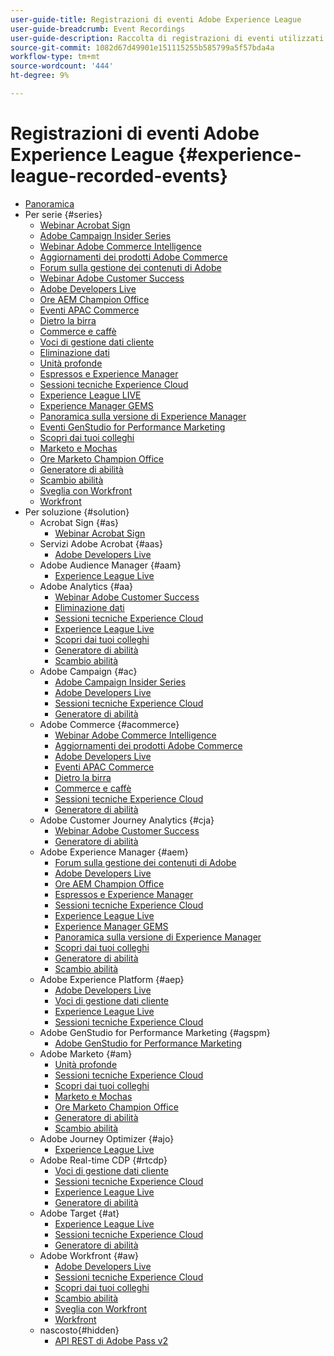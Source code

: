 ```yaml
---
user-guide-title: Registrazioni di eventi Adobe Experience League
user-guide-breadcrumb: Event Recordings
user-guide-description: Raccolta di registrazioni di eventi utilizzati per l'utilizzo dei prodotti Adobe Enterprise
source-git-commit: 1082d67d49901e151115255b585799a5f57bda4a
workflow-type: tm+mt
source-wordcount: '444'
ht-degree: 9%

---
```



# Registrazioni di eventi Adobe Experience League {#experience-league-recorded-events}

+ [Panoramica](overview.md)
+ Per serie {#series}
   + [Webinar Acrobat Sign](https://experienceleague.adobe.com/docs/events/acrobat-sign-webinars/overview.html?lang=it)
   + [Adobe Campaign Insider Series](https://experienceleague.adobe.com/docs/events/adobe-campaign-insider-recordings/overview.html?lang=it)
   + [Webinar Adobe Commerce Intelligence](https://experienceleague.adobe.com/docs/events/mbi-webinars-recordings/overview.html?lang=it)
   + [Aggiornamenti dei prodotti Adobe Commerce](https://experienceleague.adobe.com/docs/events/adobe-commerce-product-update-recordings/overview.html?lang=it)
   + [Forum sulla gestione dei contenuti di Adobe](https://experienceleague.adobe.com/docs/events/adobe-content-management-forum-recordings/overview.html?lang=it)
   + [Webinar Adobe Customer Success](https://experienceleague.adobe.com/docs/events/adobe-customer-success-webinar-recordings/overview.html?lang=it)
   + [Adobe Developers Live](https://experienceleague.adobe.com/docs/events/adobe-developers-live-recordings/overview.html?lang=it)
   + [Ore AEM Champion Office](https://experienceleague.adobe.com/docs/events/aem-champion-office-hours/overview.html?lang=it)
   + [Eventi APAC Commerce](https://experienceleague.adobe.com/docs/events/apac-commerce-recordings/overview.html?lang=it)
   + [Dietro la birra](https://experienceleague.adobe.com/docs/events/behind-the-brew-recordings/overview.html?lang=it)
   + [Commerce e caffè](https://experienceleague.adobe.com/docs/events/commerce-and-coffee-recordings/overview.html?lang=it)
   + [Voci di gestione dati cliente](https://experienceleague.adobe.com/docs/events/customer-data-management-voices-recordings/overview.html?lang=it)
   + [Eliminazione dati](https://experienceleague.adobe.com/docs/events/data-drip-recordings/overview.html?lang=it)
   + [Unità profonde](https://experienceleague.adobe.com/docs/events/deep-dives-recordings/overview.html?lang=it)
   + [Espressos e Experience Manager](https://experienceleague.adobe.com/docs/events/espressos-and-experience-manager-recordings/overview.html?lang=it)
   + [Sessioni tecniche Experience Cloud](https://experienceleague.adobe.com/docs/events/tech-sessions/overview.html?lang=it)
   + [Experience League LIVE](https://experienceleague.adobe.com/docs/events/experience-league-live-recordings/overview.html?lang=it)
   + [Experience Manager GEMS](https://experienceleague.adobe.com/docs/events/experience-manager-gems-recordings/overview.html?lang=it)
   + [Panoramica sulla versione di Experience Manager](https://experienceleague.adobe.com/docs/events/aemcs-release-update-recordings/overview.html?lang=it)
   + [Eventi GenStudio for Performance Marketing](https://experienceleague.adobe.com/docs/events/genstudio-for-performance-marketing-events/overview.html?lang=it)
   + [Scopri dai tuoi colleghi](https://experienceleague.adobe.com/docs/events/learn-from-your-peers-recordings/overview.html?lang=it)
   + [Marketo e Mochas](https://experienceleague.adobe.com/docs/events/marketo-and-mochas-recordings/overview.html?lang=it)
   + [Ore Marketo Champion Office](https://experienceleague.adobe.com/docs/events/marketo-champion-office-hours/overview.html?lang=it)
   + [Generatore di abilità](https://experienceleague.adobe.com/docs/events/skill-builder-recordings/overview.html?lang=it)
   + [Scambio abilità](https://experienceleague.adobe.com/docs/events/the-skill-exchange-recordings/overview.html?lang=it)
   + [Sveglia con Workfront](https://experienceleague.adobe.com/docs/events/wake-up-with-workfront-recordings/overview.html?lang=it)
   + [Workfront](https://experienceleague.adobe.com/docs/events/workfront-recordings/overview.html?lang=it)
+ Per soluzione {#solution}
   + Acrobat Sign {#as}
      + [Webinar Acrobat Sign](https://experienceleague.adobe.com/docs/events/acrobat-sign-webinars/overview.html?lang=it)
   + Servizi Adobe Acrobat {#aas}
      + [Adobe Developers Live](https://experienceleague.adobe.com/docs/events/adobe-developers-live-recordings/overview.html?lang=it)
   + Adobe Audience Manager {#aam}
      + [Experience League Live](https://experienceleague.adobe.com/docs/events/experience-league-live-recordings/overview.html?lang=it)
   + Adobe Analytics {#aa}
      + [Webinar Adobe Customer Success](https://experienceleague.adobe.com/docs/events/adobe-customer-success-webinar-recordings/overview.html?lang=it)
      + [Eliminazione dati](https://experienceleague.adobe.com/docs/events/data-drip-recordings/overview.html?lang=it)
      + [Sessioni tecniche Experience Cloud](https://experienceleague.adobe.com/docs/events/tech-sessions/overview.html?lang=it)
      + [Experience League Live](https://experienceleague.adobe.com/docs/events/experience-league-live-recordings/overview.html?lang=it)
      + [Scopri dai tuoi colleghi](https://experienceleague.adobe.com/docs/events/learn-from-your-peers-recordings/overview.html?lang=it)
      + [Generatore di abilità](https://experienceleague.adobe.com/docs/events/skill-builder-recordings/overview.html?lang=it)
      + [Scambio abilità](https://experienceleague.adobe.com/docs/events/the-skill-exchange-recordings/overview.html?lang=it)
   + Adobe Campaign {#ac}
      + [Adobe Campaign Insider Series](https://experienceleague.adobe.com/docs/events/adobe-campaign-insider-recordings/overview.html?lang=it)
      + [Adobe Developers Live](https://experienceleague.adobe.com/docs/events/adobe-developers-live-recordings/overview.html?lang=it)
      + [Sessioni tecniche Experience Cloud](https://experienceleague.adobe.com/docs/events/tech-sessions/overview.html?lang=it)
      + [Generatore di abilità](https://experienceleague.adobe.com/docs/events/skill-builder-recordings/overview.html?lang=it)
   + Adobe Commerce {#acommerce}
      + [Webinar Adobe Commerce Intelligence](https://experienceleague.adobe.com/docs/events/mbi-webinars-recordings/overview.html?lang=it)
      + [Aggiornamenti dei prodotti Adobe Commerce](https://experienceleague.adobe.com/docs/events/adobe-commerce-product-update-recordings/overview.html?lang=it)
      + [Adobe Developers Live](https://experienceleague.adobe.com/docs/events/adobe-developers-live-recordings/overview.html?lang=it)
      + [Eventi APAC Commerce](https://experienceleague.adobe.com/docs/events/apac-commerce-recordings/overview.html?lang=it)
      + [Dietro la birra](https://experienceleague.adobe.com/docs/events/behind-the-brew-recordings/overview.html?lang=it)
      + [Commerce e caffè](https://experienceleague.adobe.com/docs/events/commerce-and-coffee-recordings/overview.html?lang=it)
      + [Sessioni tecniche Experience Cloud](https://experienceleague.adobe.com/docs/events/tech-sessions/overview.html?lang=it)
      + [Generatore di abilità](https://experienceleague.adobe.com/docs/events/skill-builder-recordings/overview.html?lang=it)
   + Adobe Customer Journey Analytics {#cja}
      + [Webinar Adobe Customer Success](https://experienceleague.adobe.com/docs/events/adobe-customer-success-webinar-recordings/overview.html?lang=it)
      + [Generatore di abilità](https://experienceleague.adobe.com/docs/events/skill-builder-recordings/overview.html?lang=it)
   + Adobe Experience Manager {#aem}
      + [Forum sulla gestione dei contenuti di Adobe](https://experienceleague.adobe.com/docs/events/adobe-content-management-forum-recordings/overview.html?lang=it)
      + [Adobe Developers Live](https://experienceleague.adobe.com/docs/events/adobe-developers-live-recordings/overview.html?lang=it)
      + [Ore AEM Champion Office](https://experienceleague.adobe.com/docs/events/aem-champion-office-hours/overview.html?lang=it)
      + [Espressos e Experience Manager](https://experienceleague.adobe.com/docs/events/espressos-and-experience-manager-recordings/overview.html?lang=it)
      + [Sessioni tecniche Experience Cloud](https://experienceleague.adobe.com/docs/events/tech-sessions/overview.html?lang=it)
      + [Experience League Live](https://experienceleague.adobe.com/docs/events/experience-league-live-recordings/overview.html?lang=it)
      + [Experience Manager GEMS](https://experienceleague.adobe.com/docs/events/experience-manager-gems-recordings/overview.html?lang=it)
      + [Panoramica sulla versione di Experience Manager](https://experienceleague.adobe.com/docs/events/aemcs-release-update-recordings/overview.html?lang=it)
      + [Scopri dai tuoi colleghi](https://experienceleague.adobe.com/docs/events/learn-from-your-peers-recordings/overview.html?lang=it)
      + [Generatore di abilità](https://experienceleague.adobe.com/docs/events/skill-builder-recordings/overview.html?lang=it)
      + [Scambio abilità](https://experienceleague.adobe.com/docs/events/the-skill-exchange-recordings/overview.html?lang=it)
   + Adobe Experience Platform {#aep}
      + [Adobe Developers Live](https://experienceleague.adobe.com/docs/events/adobe-developers-live-recordings/overview.html?lang=it)
      + [Voci di gestione dati cliente](https://experienceleague.adobe.com/docs/events/customer-data-management-voices-recordings/overview.html?lang=it)
      + [Experience League Live](https://experienceleague.adobe.com/docs/events/experience-league-live-recordings/overview.html?lang=it)
      + [Sessioni tecniche Experience Cloud](https://experienceleague.adobe.com/docs/events/tech-sessions/overview.html?lang=it)
   + Adobe GenStudio for Performance Marketing {#agspm}
      + [Adobe GenStudio for Performance Marketing](https://experienceleague.adobe.com/docs/events/genstudio-for-performance-marketing-events/overview.html?lang=it)
   + Adobe Marketo {#am}
      + [Unità profonde](https://experienceleague.adobe.com/docs/events/deep-dives-recordings/overview.html?lang=it)
      + [Sessioni tecniche Experience Cloud](https://experienceleague.adobe.com/docs/events/tech-sessions/overview.html?lang=it)
      + [Scopri dai tuoi colleghi](https://experienceleague.adobe.com/docs/events/learn-from-your-peers-recordings/overview.html?lang=it)
      + [Marketo e Mochas](https://experienceleague.adobe.com/docs/events/marketo-and-mochas-recordings/overview.html?lang=it)
      + [Ore Marketo Champion Office](https://experienceleague.adobe.com/docs/events/marketo-champion-office-hours/overview.html?lang=it)
      + [Generatore di abilità](https://experienceleague.adobe.com/docs/events/skill-builder-recordings/overview.html?lang=it)
      + [Scambio abilità](https://experienceleague.adobe.com/docs/events/the-skill-exchange-recordings/overview.html?lang=it)
   + Adobe Journey Optimizer {#ajo}
      + [Experience League Live](https://experienceleague.adobe.com/docs/events/experience-league-live-recordings/overview.html?lang=it)
   + Adobe Real-time CDP {#rtcdp}
      + [Voci di gestione dati cliente](https://experienceleague.adobe.com/docs/events/customer-data-management-voices-recordings/overview.html?lang=it)
      + [Sessioni tecniche Experience Cloud](https://experienceleague.adobe.com/docs/events/tech-sessions/overview.html?lang=it)
      + [Experience League Live](https://experienceleague.adobe.com/docs/events/experience-league-live-recordings/overview.html?lang=it)
      + [Generatore di abilità](https://experienceleague.adobe.com/docs/events/skill-builder-recordings/overview.html?lang=it)
   + Adobe Target {#at}
      + [Experience League Live](https://experienceleague.adobe.com/docs/events/experience-league-live-recordings/overview.html?lang=it)
      + [Sessioni tecniche Experience Cloud](https://experienceleague.adobe.com/docs/events/tech-sessions/overview.html?lang=it)
      + [Generatore di abilità](https://experienceleague.adobe.com/docs/events/skill-builder-recordings/overview.html?lang=it)
   + Adobe Workfront {#aw}
      + [Adobe Developers Live](https://experienceleague.adobe.com/docs/events/adobe-developers-live-recordings/overview.html?lang=it)
      + [Sessioni tecniche Experience Cloud](https://experienceleague.adobe.com/docs/events/tech-sessions/overview.html?lang=it)
      + [Scopri dai tuoi colleghi](https://experienceleague.adobe.com/docs/events/learn-from-your-peers-recordings/overview.html?lang=it)
      + [Scambio abilità](https://experienceleague.adobe.com/docs/events/the-skill-exchange-recordings/overview.html?lang=it)
      + [Sveglia con Workfront](https://experienceleague.adobe.com/docs/events/wake-up-with-workfront-recordings/overview.html?lang=it)
      + [Workfront](https://experienceleague.adobe.com/docs/events/workfront-recordings/overview.html?lang=it)
   + nascosto{#hidden}
      + [API REST di Adobe Pass v2](../single-events/adobe-pass-rest-api-v2.md)